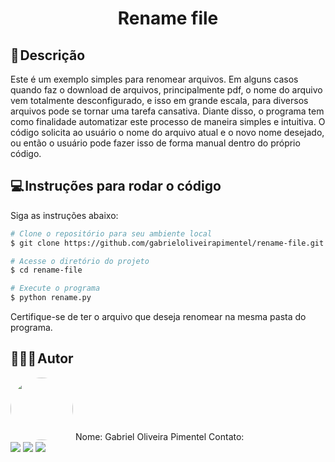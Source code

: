 <h1 align="center"> 
	Rename file
</h1>

## 📃 Descrição
Este é um exemplo simples para renomear arquivos. Em alguns casos quando faz o download de arquivos, principalmente pdf, o nome do arquivo vem totalmente desconfigurado, e isso em grande escala, para diversos arquivos pode se tornar uma tarefa cansativa. Diante disso, o programa tem como finalidade automatizar este processo de maneira simples e intuitiva. O código solicita ao usuário o nome do arquivo atual e o novo nome desejado, ou então o usuário pode fazer isso de forma manual dentro do próprio código.

## 💻 Instruções para rodar o código
Siga as instruções abaixo:

  ```bash
  # Clone o repositório para seu ambiente local
  $ git clone https://github.com/gabrieloliveirapimentel/rename-file.git
  
  # Acesse o diretório do projeto
  $ cd rename-file

  # Execute o programa
  $ python rename.py
  ```

Certifique-se de ter o arquivo que deseja renomear na mesma pasta do programa.

## 👨🏻‍💻 Autor
<img style="border-radius: 50%;" src="https://avatars.githubusercontent.com/u/63811493?v=4" width="100px;" alt=""/>
Nome: Gabriel Oliveira Pimentel
Contato:

<div> 
  <a href = "mailto:gabrieloliveirapimentel@hotmail.com"><img src="https://img.shields.io/badge/outlook-%230077B5?style=for-the-badge&logo=microsoftoutlook&logoColor=gabrieloliveirapimentel" target="_blank"></a>
    <a href = "mailto:pimentelgabriel.contato@gmail.com"><img src="https://img.shields.io/badge/-Gmail-%23333?style=for-the-badge&logo=gmail&logoColor=red" target="_blank"></a>
  <a href="https://www.linkedin.com/in/gabriel-oliveira-pimentel/" target="_blank"><img src="https://img.shields.io/badge/-LinkedIn-%230077B5?style=for-the-badge&logo=linkedin&logoColor=gabrieloliveirapimentel" target="_blank"></a>  
</div>
